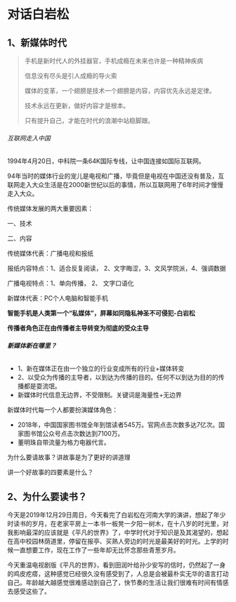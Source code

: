# 对话白岩松

## 1、新媒体时代

> 手机是新时代人的外挂器官，手机成瘾在未来也许是一种精神疾病
>
> 信息没有尽头是引人成瘾的导火索
>
> 媒体的变革，一个翅膀是技术一个翅膀是内容，内容优先永远是定律。
>
> 技术永远在更新，做好内容才是根本。
>
> 只有提升自己，才能在时代的浪潮中站稳脚跟。



###### 互联网走入中国

1994年4月20日，中科院一条64K国际专线，让中国连接如国际互联网。

94年当时的媒体行业的宠儿是电视和广播，毕竟但是电视在中国还没有普及，互联网走入大众生活是在2000新世纪以后的事情，所以互联网用了6年时间才慢慢走入大众。



传统媒体发展的两大重要因素：

一、技术 

二、内容



传统媒体代表：广播电视和报纸

报纸内容特点：1、适合反复阅读， 2、文字晦涩，3、文风学院派，4、强调数据

广播电视特点：1、单向传播， 2、 文字口语化



新媒体代表：PC个人电脑和智能手机

**智能手机是人类第一个“私媒体”，屏幕如同隐私神圣不可侵犯-白岩松**

**传播者角色正在由传播者主导转变为彻底的受众主导**



###### **新媒体新在哪里？**

- 1、新在媒体正在由一个独立的行业变成所有的行业+媒体转变
- 2、以受众为传播的主导者，以到达为传播的目的。任何不以到达为目的的传播都是耍流氓。
- 新媒体时代信息无边界，不受限制。关键词是海量性+无边界





新媒体时代每一个人都要扮演媒体角色：

- 2018年，中国国家图书馆全年到馆读者545万。官网点击次数多达7亿次。国家图书馆公众号点击次数达到7100万。
- 董明珠自带流量为格力电器代言。



为什么要请故事？讲故事是为了更好的讲道理

讲一个好故事的四要素是什么？



## 2、为什么要读书？

今天是2019年12月29日周日，今天看完了白岩松在河南大学的演讲，想起了年少时读书的岁月，在老家平房上一本书一板凳一夕阳一树木，在十八岁的时光里，对我影响最深的应该就是《平凡的世界》了，中学时代对于知识是及其渴望的，想起在高中校园林荫道里，停留在报亭、买熟人旁边的时光是最美好的时光。上学的时候一直想要工作，现在工作了一些年却无比怀念那些青葱岁月。



今天重温电视剧版《平凡的世界》，看到田润叶给孙少安写的信时，仍然起了一身的鸡皮疙瘩，这种感觉已经很久没有感受到了，人总是会被最朴实无华的语言打动自己。年龄越大越感觉很难感动到自己了，快节奏的生活让我们很难有时间有情感去感受这些了。